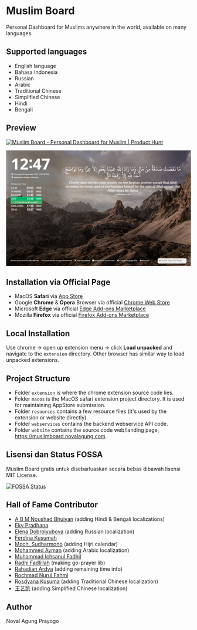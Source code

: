 # Muslim Board

Personal Dashboard for Muslims anywhere in the world, available on many languages.

## Supported languages

- English language
- Bahasa Indonesia
- Russian
- Arabic
- Traditional Chinese
- Simplified Chinese
- Hindi
- Bengali

## Preview

<a href="https://www.producthunt.com/products/muslim-board?utm_source=badge-follow&utm_medium=badge&utm_souce=badge-muslim&#0045;board" target="_blank"><img src="https://api.producthunt.com/widgets/embed-image/v1/follow.svg?product_id=498580&theme=light" alt="Muslim&#0032;Board - Personal&#0032;Dashboard&#0032;for&#0032;Muslim | Product Hunt" style="width: 250px; height: 54px;" width="250" height="54" /></a>

![preview](resources/guide/preview-1.png)

## Installation via Official Page

- MacOS **Safari** via [App Store](https://apps.apple.com/us/app/muslim-board/id1659445206)
- Google **Chrome** & **Opera** Browser via official [Chrome Web Store](https://chrome.google.com/webstore/detail/muslim-board/lmnhjilamobdmdihfkofgiejgokabfad) 
- Microsoft **Edge** via official [Edge Add-ons Marketplace](https://microsoftedge.microsoft.com/addons/detail/muslim-board/dfmgmbngjpmbbpgibmdfegilbfckkgli)
- Mozilla **Firefox** via official [Firefox Add-ons Marketplace](https://addons.mozilla.org/en-US/firefox/addon/muslimboard/)

## Local Installation

Use chrome → open up extension menu → click **Load unpacked** and navigate to the `extension` directory. Other browser has similar way to load unpacked extensions.

## Project Structure

- Folder `extension` is where the chrome extension source code lies.
- Folder `macos` is the MacOS safari extension project directory. It is used for maintaining AppStore submission.
- Folder `resources` contains a few resource files (it's used by the extension or website directly).
- Folder `webservices` contains the backend webservice API code.
- Folder `website` contains the source code web/landing page, https://muslimboard.novalagung.com.

## Lisensi dan Status FOSSA

Muslim Board gratis untuk disebarluaskan secara bebas dibawah lisensi MIT License.

[![FOSSA Status](https://app.fossa.com/api/projects/git%2Bgithub.com%2Fnovalagung%2Fmuslimboard.svg?type=shield)](https://app.fossa.com/projects/git%2Bgithub.com%2Fnovalagung%2Fmuslimboard?ref=badge_shield)

## Hall of Fame Contributor

- [A B M Noushad Bhuiyan](https://www.linkedin.com/in/a-b-m-noushad-bhuiyan-166449122) (adding Hindi & Bengali localizations)
- [Eky Pradhana](https://www.linkedin.com/in/eky-pradhana-a7aa6143)
- [Elena Dobrolyubova](https://github.com/eid23) (adding Russian localization)
- [Ferdina Kusumah](https://github.com/FerdinaKusumah)
- [Moch. Sudharmono](https://github.com/moch-sudharmono) (adding Hijri calendar)
- [Mohammed Ayman](https://github.com/MohammedAyman2018) (adding Arabic localization)
- [Muhammad Ichsanul Fadhil](https://github.com/ichsanputr)
- [Radhi Fadlillah](https://github.com/RadhiFadlillah) (making go-prayer lib)
- [Rahadian Ardya](https://www.linkedin.com/in/rahadianardya) (adding remaining time info)
- [Rochmad Nurul Fahmi](https://github.com/rochmadnf)
- [Rosdyana Kusuma](https://github.com/rosdyana) (adding Traditional Chinese localization)
- [王艺凯](https://github.com/redundan3y) (adding Simplified Chinese localization)

## Author

Noval Agung Prayogo

